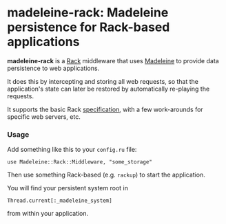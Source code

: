 # madeleine-rack: Madeleine persistence for Rack-based applications

**madeleine-rack** is a [Rack](http://rack.github.com/) middleware that uses
[Madeleine](https://github.com/ghostganz/madeleine) to provide data persistence
to web applications.

It does this by intercepting and storing all web requests, so that the
application's state can later be restored by automatically re-playing the
requests.

It supports the basic Rack [specification](https://github.com/rack/rack/blob/master/SPEC),
with a few work-arounds for specific web servers, etc.

### Usage

Add something like this to your ```config.ru``` file:

```
use Madeleine::Rack::Middleware, "some_storage"
```

Then use something Rack-based (e.g. ```rackup```) to start the application.

You will find your persistent system root in

```
Thread.current[:_madeleine_system]
```

from within your application.
